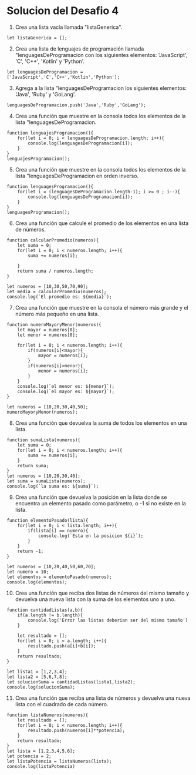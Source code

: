 # Solucion del Desafio 4

1. Crea una lista vacía llamada "listaGenerica".
```
let listaGenerica = [];
```

2. Crea una lista de lenguajes de programación llamada "lenguagesDeProgramacion con los siguientes elementos: 'JavaScript', 'C', 'C++', 'Kotlin' y 'Python'.
```
let lenguagesDeProgramacion = ['JavaScript','C','C++','Kotlin','Python'];
```

3. Agrega a la lista "lenguagesDeProgramacion los siguientes elementos: 'Java', 'Ruby' y 'GoLang'.
```
lenguagesDeProgramacion.push('Java','Ruby','GoLang');
```

4. Crea una función que muestre en la consola todos los elementos de la lista "lenguagesDeProgramacion.
```
function lenguajesProgramacion(){
    for(let i = 0; i < lenguagesDeProgramacion.length; i++){
        console.log(lenguagesDeProgramacion[i]);
    }
}
lenguajesProgramacion();
```

5. Crea una función que muestre en la consola todos los elementos de la lista "lenguagesDeProgramacion en orden inverso.
```
function lenguagesProgramacion(){
    for(let i = (lenguagesDeProgramacion.length-1); i >= 0 ; i--){
        console.log(lenguagesDeProgramacion[i]);
    }
}
lenguagesProgramacion();
```

6. Crea una función que calcule el promedio de los elementos en una lista de números.
```
function calcularPromedio(numeros){
    let suma = 0;
    for(let i = 0; i < numeros.length; i++){
        suma += numeros[i];
        
    }
    return suma / numeros.length;
}

let numeros = [10,30,50,70,90];
let media = calcularPromedio(numeros);
console.log(`El promedio es: ${media}`);
```

7. Crea una función que muestre en la consola el número más grande y el número más pequeño en una lista.
```
function numeroMayoryMenor(numeros){
    let mayor = numeros[0];
    let menor = numeros[0];

    for(let i = 0; i < numeros.length; i++){
        if(numeros[i]<mayor){
            mayor = numeros[i];
        }
        if(numeros[i]>menor){
            menor = numeros[i];
        }
    }
    console.log(`el menor es: ${menor}`);
    console.log(`el mayor es: ${mayor}`);
}

let numeros = [10,20,30,40,50];
numeroMayoryMenor(numeros);
```

8. Crea una función que devuelva la suma de todos los elementos en una lista.
```
function sumaLista(numeros){
    let suma = 0;
    for(let i = 0; i < numeros.length; i++){
        suma += numeros[i];
    }
    return suma;
}
let numeros = [10,20,30,40];
let suma = sumaLista(numeros);
console.log(`la suma es: ${suma}`);
```

9. Crea una función que devuelva la posición en la lista donde se encuentra un elemento pasado como parámetro, o -1 si no existe en la lista.
```
function elementoPasado(lista){
    for(let i = 0; i < lista.length; i++){
        if(lista[i] == numero){
            console.log(`Esta en la posicion ${i}`);
        }
    }
    return -1;
}

let numeros = [10,20,40,50,60,70];
let numero = 10;
let elementos = elementoPasado(numeros);
console.log(elementos);
```

10. Crea una función que reciba dos listas de números del mismo tamaño y devuelva una nueva lista con la suma de los elementos uno a uno.
```
function cantidadListas(a,b){
    if(a.length != b.length){
        console.log('Error las listas deberian ser del mismo tamaño')
    }

    let resultado = [];
    for(let i = 0; i < a.length; i++){
        resultado.push(a[i]+b[i]);  
    }
    return resultado;  
}

let lista1 = [1,2,3,4];
let lista2 = [5,6,7,8];
let solucionSuma = cantidadListas(lista1,lista2);
console.log(solucionSuma);
```

11. Crea una función que reciba una lista de números y devuelva una nueva lista con el cuadrado de cada número.
```
function listaNumeros(numeros){
    let resultado = [];
    for(let i = 0; i < numeros.length; i++){
        resultado.push(numeros[i]**potencia);
    }
    return resultado;
}
let lista = [1,2,3,4,5,6];
let potencia = 2;
let listaPotencia = listaNumeros(lista);
console.log(listaPotencia)
```
